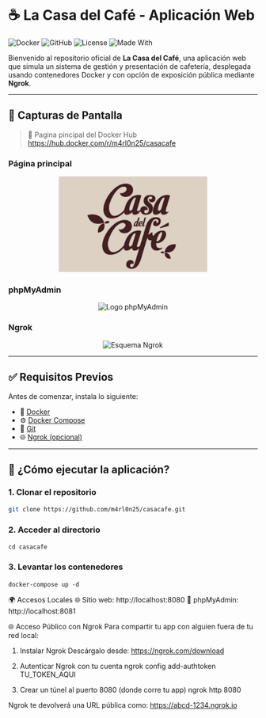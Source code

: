 # ☕ La Casa del Café - Aplicación Web

![Docker](https://img.shields.io/badge/docker-ready-blue?logo=docker)
![GitHub](https://img.shields.io/badge/version-1.0.0-brightgreen)
![License](https://img.shields.io/badge/license-MIT-blue.svg)
![Made With](https://img.shields.io/badge/Made%20with-Docker-blue?logo=docker)

Bienvenido al repositorio oficial de **La Casa del Café**, una aplicación web que simula un sistema de gestión y presentación de cafetería, desplegada usando contenedores Docker y con opción de exposición pública mediante **Ngrok**.

---

## 📸 Capturas de Pantalla

> 📍 Pagina pincipal del Docker Hub https://hub.docker.com/r/m4rl0n25/casacafe

### Página principal

<div align="center">
  <img src="https://raw.githubusercontent.com/YonatanSmith/testcasacafe/refs/heads/main/imagenes_proyecto/casacafe_logo.png" alt="Logo Casa del Café" width="300"/>
</div>


### phpMyAdmin

<div align="center">
  <img src="https://upload.wikimedia.org/wikipedia/commons/9/95/PhpMyAdmin_logo.png" alt="Logo phpMyAdmin" width="200"/>
</div>

### Ngrok

<div align="center">
  <img src="https://coffeebytes.dev/es/ngrok-tu-localhost-accesible-desde-internet/images/EsquemaNgrok.png" alt="Esquema Ngrok" width="400"/>
</div>

---

## ✅ Requisitos Previos

Antes de comenzar, instala lo siguiente:

- 🐳 [Docker](https://www.docker.com/)
- ⚙️ [Docker Compose](https://docs.docker.com/compose/)
- 🔧 [Git](https://git-scm.com/downloads)
- 🌐 [Ngrok (opcional)](https://ngrok.com/)

---

## 🚀 ¿Cómo ejecutar la aplicación?

### 1. Clonar el repositorio

```bash
git clone https://github.com/m4rl0n25/casacafe.git
```
### 2. Acceder al directorio

```
cd casacafe
```
### 3. Levantar los contenedores

```
docker-compose up -d
```

🌍 Accesos Locales
🌐 Sitio web: http://localhost:8080
🧠 phpMyAdmin: http://localhost:8081

🌐 Acceso Público con Ngrok
Para compartir tu app con alguien fuera de tu red local:

1. Instalar Ngrok
Descárgalo desde: https://ngrok.com/download

2. Autenticar Ngrok con tu cuenta
ngrok config add-authtoken TU_TOKEN_AQUI

3. Crear un túnel al puerto 8080 (donde corre tu app)
ngrok http 8080

Ngrok te devolverá una URL pública como:
https://abcd-1234.ngrok.io


